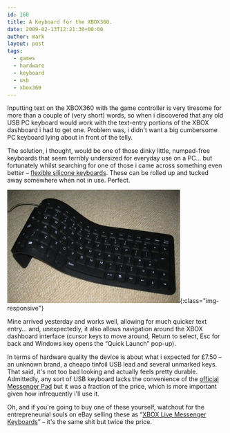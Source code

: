 ```yaml
---
id: 160
title: A Keyboard for the XBOX360.
date: 2009-02-13T12:21:30+00:00
author: mark
layout: post
tags:
  - games
  - hardware
  - keyboard
  - usb
  - xbox360
---
```

Inputting text on the XBOX360 with the game controller is very tiresome for more than a couple of (very short) words, so when i discovered that any old USB PC keyboard would work with the text-entry portions of the XBOX dashboard i had to get one. Problem was, i didn't want a big cumbersome PC keyboard lying about in front of the telly.

The solution, i thought, would be one of those dinky little, numpad-free keyboards that seem terribly undersized for everyday use on a PC&#8230; but fortunately whilst searching for one of those i came across something even better &#8211; [flexible silicone keyboards](http://www.ebuyer.com/product/134817). These can be rolled up and tucked away somewhere when not in use. Perfect.

![flexible keyboard](/images/fromwp/2009/02/flexikb.jpg){:class="img-responsive"} 

Mine arrived yesterday and works well, allowing for much quicker text entry&#8230; and, unexpectedly, it also allows navigation around the XBOX dashboard interface (cursor keys to move around, Return to select, Esc for back and Windows key opens the &#8220;Quick Launch&#8221; pop-up).

In terms of hardware quality the device is about what i expected for £7.50 &#8211; an unknown brand, a cheapo tinfoil USB lead and several unmarked keys. That said, it's not too bad looking and actually feels pretty durable. Admittedly, any sort of USB keyboard lacks the convenience of the [official Messenger Pad](http://www.xbox.com/en-GB/hardware/x/xbox360messengerkit/) but it was a fraction of the price, which is more important given how infrequently i'll use it.

Oh, and if you're going to buy one of these yourself, watchout for the entrepreneurial souls on eBay selling these as &#8220;[XBOX Live Messenger Keyboards](http://cgi.ebay.co.uk/ws/eBayISAPI.dll?ViewItem&item=280310600367)&#8221; &#8211; it's the same shit but twice the price.
